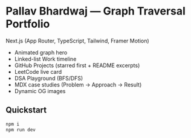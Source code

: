 # Pallav Bhardwaj — Graph Traversal Portfolio

Next.js (App Router, TypeScript, Tailwind, Framer Motion)

- Animated graph hero
- Linked-list Work timeline
- GitHub Projects (starred first + README excerpts)
- LeetCode live card
- DSA Playground (BFS/DFS)
- MDX case studies (Problem → Approach → Result)
- Dynamic OG images

## Quickstart

```bash
npm i
npm run dev
```
